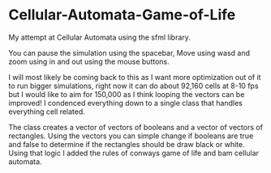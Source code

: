 # Cellular-Automata-Game-of-Life

My attempt at Cellular Automata using the sfml library.

You can pause the simulation using the spacebar,
Move using wasd and zoom using in and out using the mouse buttons.

I will most likely be coming back to this as I want more optimization out of it to run
bigger simulations, right now it can do about 92,160 cells at 8-10 fps but I would like to aim for
150,000 as I think looping the vectors can be improved!
I condenced everything down to a single class that handles everything cell related.


The class creates a vector of vectors of booleans and a vector of vectors of rectangles.
Using the vectors you can simple change if booleans are true and false to determine if
the rectangles should be draw black or white.
Using that logic I added the rules of conways game of life and bam cellular automata.

